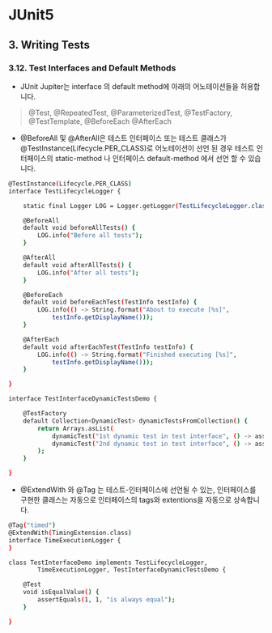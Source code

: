 
# JUnit5
## 3. Writing Tests
### 3.12. Test Interfaces and Default Methods

* JUnit Jupiter는 interface 의 default method에 아래의 어노테이션들을 허용합니다.

> @Test, @RepeatedTest, @ParameterizedTest, @TestFactory, @TestTemplate, @BeforeEach @AfterEach

* @BeforeAll 및 @AfterAll은 테스트 인터페이스 또는 테스트 클래스가 @TestInstance(Lifecycle.PER_CLASS)로 어노테이션이 선언 된 경우 
  테스트 인터페이스의 static-method 나 인터페이스 default-method 에서 선언 할 수 있습니다.

```sh
@TestInstance(Lifecycle.PER_CLASS)
interface TestLifecycleLogger {

    static final Logger LOG = Logger.getLogger(TestLifecycleLogger.class.getName());

    @BeforeAll
    default void beforeAllTests() {
        LOG.info("Before all tests");
    }

    @AfterAll
    default void afterAllTests() {
        LOG.info("After all tests");
    }

    @BeforeEach
    default void beforeEachTest(TestInfo testInfo) {
        LOG.info(() -> String.format("About to execute [%s]",
            testInfo.getDisplayName()));
    }

    @AfterEach
    default void afterEachTest(TestInfo testInfo) {
        LOG.info(() -> String.format("Finished executing [%s]",
            testInfo.getDisplayName()));
    }

}
```

```sh
interface TestInterfaceDynamicTestsDemo {

    @TestFactory
    default Collection<DynamicTest> dynamicTestsFromCollection() {
        return Arrays.asList(
            dynamicTest("1st dynamic test in test interface", () -> assertTrue(true)),
            dynamicTest("2nd dynamic test in test interface", () -> assertEquals(4, 2 * 2))
        );
    }

}
```

* @ExtendWith 와 @Tag 는 테스트-인터페이스에 선언될 수 있는, 인터페이스를 구현한 클래스는 자동으로 인터페이스의 tags와 extentions을 자동으로 상속합니다.

```sh
@Tag("timed")
@ExtendWith(TimingExtension.class)
interface TimeExecutionLogger {
}
```

```sh
class TestInterfaceDemo implements TestLifecycleLogger,
        TimeExecutionLogger, TestInterfaceDynamicTestsDemo {

    @Test
    void isEqualValue() {
        assertEquals(1, 1, "is always equal");
    }

}
```

```sh
```

```sh
```